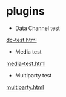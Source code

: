 plugins
=======

* Data Channel test

<a href="https://komasshu-skyway-sample.github.io/plugins/examples/dc-test.html">dc-test.html</a>

* Media test 

<a href="https://komasshu-skyway-sample.github.io/plugins/examples/media-test.html">media-test.html</a>

* Multiparty test

<a href="https://komasshu-skyway-sample.github.io/plugins/examples/multiparty.html">multiparty.html</a>
